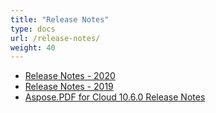 ```yaml
---
title: "Release Notes"
type: docs
url: /release-notes/
weight: 40
---
```


- [Release Notes - 2020](/release-notes-2020/)
- [Release Notes - 2019](/release-notes-2019/)
- [Aspose.PDF for Cloud 10.6.0 Release Notes](/aspose-pdf-for-cloud-10-6-0-release-notes/)
